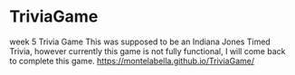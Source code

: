 # TriviaGame
week 5 Trivia Game
This was supposed to be an Indiana Jones Timed Trivia, however currently this game is not fully functional, I will come back to complete this game. 
https://montelabella.github.io/TriviaGame/
